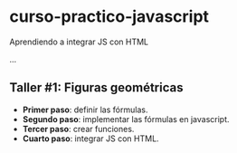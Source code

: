 # curso-practico-javascript

Aprendiendo a integrar JS con HTML

...

## Taller #1: Figuras geométricas

- **Primer paso**: definir las fórmulas.
- **Segundo paso**: implementar las fórmulas en javascript.
- **Tercer paso**: crear funciones.
- **Cuarto paso**: integrar JS con HTML.
